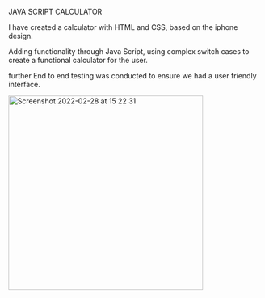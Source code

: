 JAVA SCRIPT CALCULATOR 

I have created a calculator with HTML and CSS, based on the iphone design.

Adding functionality through Java Script, using complex switch cases to create a functional calculator for the user.

further End to end testing was conducted to ensure we had a user friendly interface.

<img width="385" alt="Screenshot 2022-02-28 at 15 22 31" src="https://user-images.githubusercontent.com/97288818/156009497-5e28b207-d15d-4eaa-894a-389a0b6fc8d1.png">
